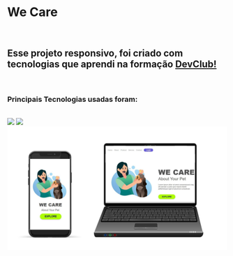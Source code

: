 <h1> We Care </h1>
   <br>
<h2>Esse projeto responsivo, foi criado com tecnologias que aprendi na formação <a href="https://rodolfomori.com.br/devclub">DevClub!<a/></h2>
   <br>
 <h3>Principais Tecnologias usadas foram:</h3>
   <br>
<img src="https://img.shields.io/badge/HTML5-E34F26?style=for-the-badge&logo=html5&logoColor=white">
<img src="https://img.shields.io/badge/CSS3-1572B6?style=for-the-badge&logo=css3&logoColor=white">
   <br>
 
<img src="https://raw.githubusercontent.com/ailtonjunior11/Projeto-1-We-Care/c26f64359e8cb58418125265701ff95e5bf8d2dc/img/Projeto%201.jpg">
